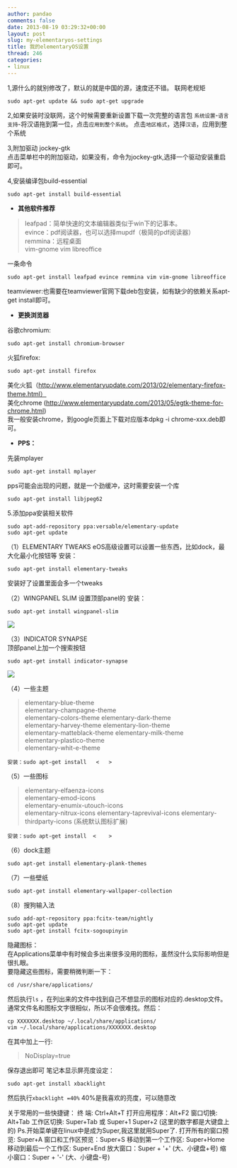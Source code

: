 ```yaml
---
author: pandao
comments: false
date: 2013-08-19 03:29:32+00:00
layout: post
slug: my-elementaryos-settings
title: 我的elementaryOS设置
thread: 246
categories:
- linux
---
```


1,源什么的就别修改了，默认的就是中国的源，速度还不错。
联网老规矩

    sudo apt-get update && sudo apt-get upgrade


2,如果安装时没联网，这个时候需要重新设置下载一次完整的语言包
`系统设置`-`语言支持`-将汉语拖到第一位，点击`应用到整个系统`。
点击`地区格式`，选择`汉语`，应用到整个系统

3,附加驱动 jockey-gtk    
点击菜单栏中的附加驱动，如果没有，命令为jockey-gtk,选择一个驱动安装重启即可。 

4,安装编译包build-essential

    sudo apt-get install build-essential


- **其他软件推荐**   

>leafpad：简单快速的文本编辑器类似于win下的记事本。    
evince：pdf阅读器，也可以选择mupdf（极简的pdf阅读器）   
remmina：远程桌面   
>vim-gnome vim libreoffice   

一条命令

    sudo apt-get install leafpad evince remmina vim vim-gnome libreoffice

teamviewer:也需要在teamviewer官网下载deb包安装，如有缺少的依赖关系apt-get install即可。 
- **更换浏览器**    

谷歌chromium:

    sudo apt-get install chromium-browser


火狐firefox:

    sudo apt-get install firefox


美化火狐（http://www.elementaryupdate.com/2013/02/elementary-firefox-theme.html）   
美化chrome (http://www.elementaryupdate.com/2013/05/egtk-theme-for-chrome.html)     
我一般安装chrome，到google页面上下载对应版本dpkg -i chrome-xxx.deb即可。

- **PPS：**   

先装mplayer    

    sudo apt-get install mplayer


pps可能会出现的问题，就是一个劲缓冲，这时需要安装一个库

    sudo apt-get install libjpeg62


5.添加ppa安装相关软件

    sudo apt-add-repository ppa:versable/elementary-update
    sudo apt-get update


（1）ELEMENTARY TWEAKS
eOS高级设置可以设置一些东西，比如dock，最大化最小化按钮等
安装：

    sudo apt-get install elementary-tweaks


安装好了设置里面会多一个tweaks

（2）WINGPANEL SLIM 
设置顶部panel的 
安装：  

    sudo apt-get install wingpanel-slim


[![](http://ihalt-wordpress.stor.sinaapp.com/uploads/2013/08/ff12ffcec3fdfc031c1b1d69d53f8794a6c226ea.png)](http://ihalt-wordpress.stor.sinaapp.com/uploads/2013/08/ff12ffcec3fdfc031c1b1d69d53f8794a6c226ea.png)



（3）INDICATOR SYNAPSE  
顶部panel上加一个搜索按钮

    sudo apt-get install indicator-synapse


[![](http://ihalt-wordpress.stor.sinaapp.com/uploads/2013/08/eos_search.jpg)](http://ihalt-wordpress.stor.sinaapp.com/uploads/2013/08/eos_search.jpg)







（4）一些主题   

>elementary-blue-theme   
elementary-champagne-theme  
elementary-colors-theme 
elementary-dark-theme   
elementary-harvey-theme 
elementary-lion-theme   
elementary-matteblack-theme 
elementary-milk-theme   
elementary-plastico-theme   
>elementary-whit-e-theme 

    安装：sudo apt-get install   <   >

（5）一些图标   

>elementary-elfaenza-icons   
elementary-emod-icons   
elementary-enumix-utouch-icons  
elementary-nitrux-icons 
elementary-taprevival-icons 
>elementary-thirdparty-icons (系统默认图标扩展)  

    安装：sudo apt-get install  <    >

（6）dock主题

    sudo apt-get install elementary-plank-themes


（7）一些壁纸

    sudo apt-get install elementary-wallpaper-collection


（8）搜狗输入法

    sudo add-apt-repository ppa:fcitx-team/nightly
    sudo apt-get update
    sudo apt-get install fcitx-sogoupinyin


隐藏图标：  
在Applications菜单中有时候会多出来很多没用的图标，虽然没什么实际影响但是很扎眼。    
要隐藏这些图标，需要稍微判断一下：  

    cd /usr/share/applications/
然后执行`ls` ，在列出来的文件中找到自己不想显示的图标对应的.desktop文件。通常文件名和图标文字很相似，所以不会很难找。然后：

    cp XXXXXXX.desktop ~/.local/share/applications/
    vim ~/.local/share/applications/XXXXXXX.desktop
在其中加上一行:    

>NoDisplay=true

保存退出即可
笔记本显示屏亮度设定：

    sudo apt-get install xbacklight
然后执行`xbacklight =40%`
40%是我喜欢的亮度，可以随意改

关于常用的一些快捷键：
终 端: Ctrl+Alt+T
打开应用程序：Alt+F2
窗口切换: Alt+Tab
工作区切换: Super+Tab 或 Super+1 Super+2 (这里的数字都是大键盘上的)
Ps.开始菜单键在linux中是成为Super,我这里就用Super了.
打开所有的窗口预览: Super+A
窗口和工作区预览：Super+S
移动到第一个工作区: Super+Home
移动到最后一个工作区: Super+End
放大窗口：Super + '+' (大、小键盘+号)
缩小窗口：Super + '-' (大、小键盘-号)
